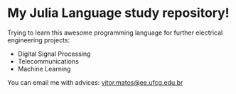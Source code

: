 # My Julia Language study repository!

Trying to learn this awesome programming language for further electrical
engineering projects:
- Digital Signal Processing
- Telecommunications
- Machine Learning

You can email me with advices: vitor.matos@ee.ufcg.edu.br